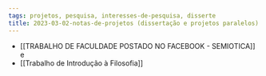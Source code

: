 ```yaml
---
tags: projetos, pesquisa, interesses-de-pesquisa, disserte
title: 2023-03-02-notas-de-projetos (dissertação e projetos paralelos) (433)
---
```

- [[TRABALHO DE FACULDADE POSTADO NO  FACEBOOK - SEMIOTICA]] e 
- [[Trabalho de Introdução à Filosofia]]
